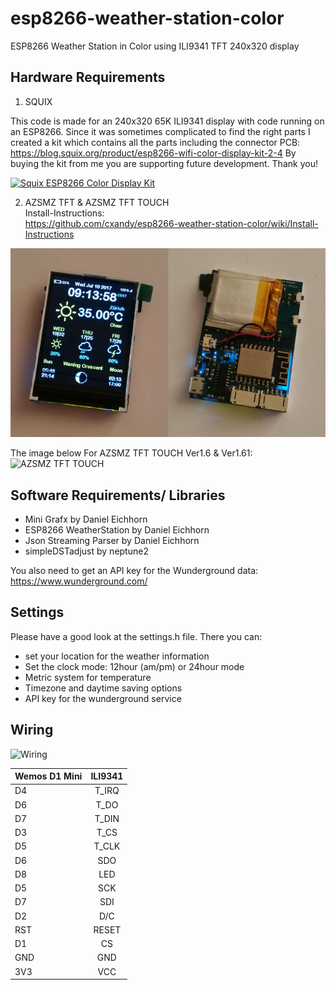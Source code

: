 # esp8266-weather-station-color

ESP8266 Weather Station in Color using ILI9341 TFT 240x320 display

## Hardware Requirements

1. SQUIX

This code is made for an 240x320 65K ILI9341 display with code running on an ESP8266.
Since it was sometimes complicated to find the right parts I created a kit which contains all the parts including the connector PCB:
https://blog.squix.org/product/esp8266-wifi-color-display-kit-2-4
By buying the kit from me you are supporting future development. Thank you!

[![Squix ESP8266 Color Display Kit](resources/ESP8266ColorDisplayKit.png)](https://blog.squix.org/product/esp8266-wifi-color-display-kit-2-4)

2. AZSMZ TFT & AZSMZ TFT TOUCH    
Install-Instructions:    
https://github.com/cxandy/esp8266-weather-station-color/wiki/Install-Instructions    

![AZSMZ TFT](resources/AZSMZ-11.jpg)


The image below For AZSMZ TFT TOUCH Ver1.6 & Ver1.61:
![AZSMZ TFT TOUCH](resources/AZSMZ-TFT-TOUCH-WIRE.jpg)

## Software Requirements/ Libraries
 * Mini Grafx by Daniel Eichhorn
 * ESP8266 WeatherStation by Daniel Eichhorn
 * Json Streaming Parser by Daniel Eichhorn
 * simpleDSTadjust by neptune2

You also need to get an API key for the Wunderground data: https://www.wunderground.com/

## Settings
Please have a good look at the settings.h file. There you can:
 * set your location for the weather information
 * Set the clock mode: 12hour (am/pm) or 24hour mode
 * Metric system for temperature
 * Timezone and daytime saving options
 * API key for the wunderground service

## Wiring

![Wiring](resources/PlaneSpotterWiring.png)

| Wemos D1 Mini | ILI9341      |
| ------------- |:-------------:|
| D4            | T_IRQ         |
| D6            | T_DO          |
| D7            | T_DIN         |
| D3            | T_CS          |
| D5            | T_CLK         |
| D6            | SDO           |
| D8            | LED           |
| D5            | SCK           |
| D7            | SDI           |
| D2            | D/C           |
| RST           | RESET         |
| D1            | CS            |
| GND           | GND           |
| 3V3           | VCC           |
